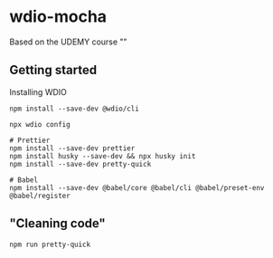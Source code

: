 # wdio-mocha

Based on the UDEMY course ""

## Getting started

Installing WDIO

```shell_script
npm install --save-dev @wdio/cli

npx wdio config

# Prettier
npm install --save-dev prettier
npm install husky --save-dev && npx husky init
npm install --save-dev pretty-quick

# Babel
npm install --save-dev @babel/core @babel/cli @babel/preset-env @babel/register
```

## "Cleaning code"

```shell_script
npm run pretty-quick
```
